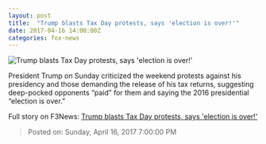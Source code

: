 ```yaml
---
layout: post
title:  "Trump blasts Tax Day protests, says 'election is over!'"
date: 2017-04-16 14:00:00Z
categories: fox-news
---
```


![Trump blasts Tax Day protests, says 'election is over!'](http://a57.foxnews.com/media2.foxnews.com/BrightCove/694940094001/2017/04/15/0/0/694940094001_5399209372001_5399199205001-vs.jpg?ve=1)

President Trump on Sunday criticized the weekend protests against his presidency and those demanding the release of his tax returns, suggesting deep-pocked opponents “paid” for them and saying the 2016 presidential “election is over.”


Full story on F3News: [Trump blasts Tax Day protests, says 'election is over!'](http://www.f3nws.com/n/AEkTTH)

> Posted on: Sunday, April 16, 2017 7:00:00 PM
